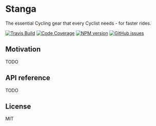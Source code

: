 # Stanga

The essential Cycling gear that every Cyclist needs - for faster rides.

[![Travis Build](https://img.shields.io/travis/milankinen/stanga/master.svg?style=flat-square)](https://travis-ci.org/milankinen/stanga)
[![Code Coverage](https://img.shields.io/codecov/c/github/milankinen/stanga/master.svg?style=flat-square)](https://codecov.io/github/milankinen/stanga)
[![NPM version](https://img.shields.io/npm/v/stanga.svg?style=flat-square)](https://www.npmjs.com/package/stanga)
[![GitHub issues](https://img.shields.io/badge/issues-stanga-blue.svg?style=flat-square)](https://github.com/milankinen/stanga/issues)

## Motivation

TODO

## API reference

TODO

## License

MIT

